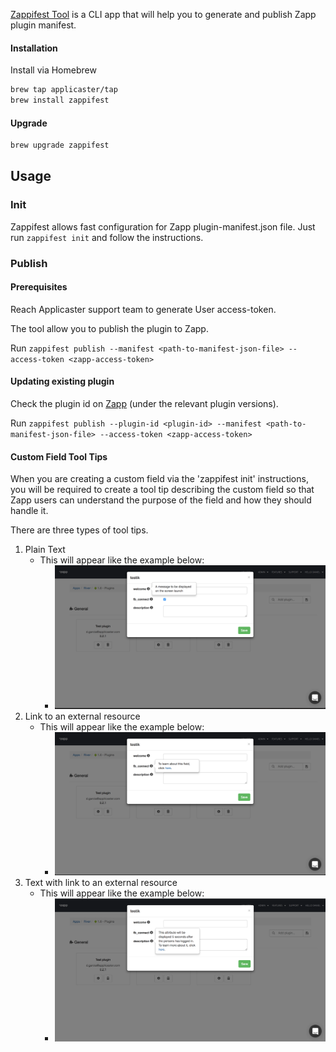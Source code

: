 [Zappifest Tool](https://github.com/applicaster/zappifest) is a CLI app that will help you to generate and publish Zapp plugin manifest.

#### Installation

Install via Homebrew
```bash
brew tap applicaster/tap
brew install zappifest
```

#### Upgrade
```bash
brew upgrade zappifest
```

## Usage
### Init
Zappifest allows fast configuration for Zapp plugin-manifest.json file.
Just run `zappifest init` and follow the instructions.

### Publish

#### Prerequisites
Reach Applicaster support team to generate User access-token.

The tool allow you to publish the plugin to Zapp.

Run `zappifest publish --manifest <path-to-manifest-json-file> --access-token <zapp-access-token>`

#### Updating existing plugin
Check the plugin id on [Zapp](https://zapp.applicaster.com/admin/plugins) (under the relevant plugin versions).

Run `zappifest publish --plugin-id <plugin-id> --manifest <path-to-manifest-json-file> --access-token <zapp-access-token>`

#### Custom Field Tool Tips

When you are creating a custom field via the 'zappifest init' instructions, you will be required to create a tool tip describing the custom field so that Zapp users can understand the purpose of the field and how they should handle it.

There are three types of tool tips.

1. Plain Text
    * This will appear like the example below:
        * ![plain_text_example](./plain_text.png)  
2. Link to an external resource
    * This will appear like the example below:
        * ![link_example](./link.png)  
3. Text with link to an external resource
    * This will appear like the example below:
        * ![text_with_link_example](./text_with_link.png)  
